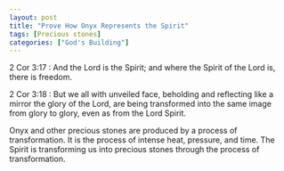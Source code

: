 ```yaml
---
layout: post
title: "Prove How Onyx Represents the Spirit"
tags: [Precious stones]
categories: ["God's Building"]
---
```


2 Cor 3:17
: And the Lord is the Spirit; and where the Spirit of the Lord is, there is freedom.

2 Cor 3:18
: But we all with unveiled face, beholding and reflecting like a mirror the glory of the Lord, are being transformed into the same image from glory to glory, even as from the Lord Spirit.

Onyx and other precious stones are produced by a process of transformation.
It is the process of intense heat, pressure, and time.
The Spirit is transforming us into precious stones through the process of transformation. 

